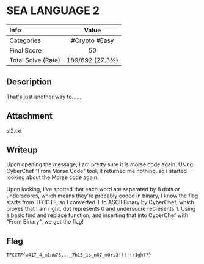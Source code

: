 # SEA LANGUAGE 2

| Info | Value |
| :--- | :-----: |
| Categories | #Crypto #Easy |
| Final Score | 50 |
| Total Solve (Rate) | 189/692 (27.3%) |

## Description

That's just another way to......

## Attachment
sl2.txt

## Writeup

Upon opening the message, I am pretty sure it is morse code again. Using CyberChef "From Morse Code" tool, it returned me nothing, so I started looking about the Morse code again.

Upon looking, I've spotted that each word are seperated by 8 dots or underscores, which means they're probably coded in binary, I know the flag starts from TFCCTF, so I converted T to ASCII Binary by CyberChef, which proves that I am right, dot represents 0 and underscore represents 1. Using a basic find and replace function, and inserting that into CyberChef with "From Binary", we get the flag!

## Flag
`TFCCTF{w417_4_m1nu73..._7h15_1s_n07_m0rs3!!!!!r1gh7?}`